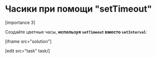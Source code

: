 # Часики при помощи "setTimeout"

[importance 3]

Создайте цветные часы, **используя `setTimeout` вместо `setInterval`**:

[iframe src="solution"]

[edit src="task" task/]

